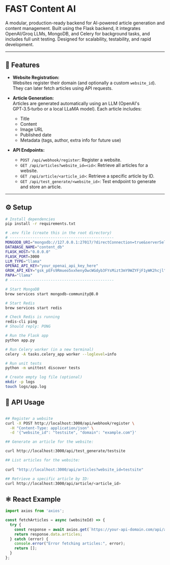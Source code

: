 # FAST Content AI

A modular, production-ready backend for AI-powered article generation and content management. Built using the Flask backend, it integrates OpenAI/Groq LLMs, MongoDB, and Celery for background tasks, and includes full unit testing. Designed for scalability, testability, and rapid development.

---

## 🚀 Features

- **Website Registration:**  
  Websites register their domain (and optionally a custom `website_id`). They can later fetch articles using API requests.

- **Article Generation:**  
  Articles are generated automatically using an LLM (OpenAI's GPT‑3.5‑turbo or a local LLaMA model). Each article includes:
  - Title
  - Content
  - Image URL
  - Published date
  - Metadata (tags, author, extra info for future use)

- **API Endpoints:**
  - `POST /api/webhook/register`: Register a website.
  - `GET /api/articles?website_id=<id>`: Retrieve all articles for a website.
  - `GET /api/article/<article_id>`: Retrieve a specific article by ID.
  - `GET /api/test_generate/<website_id>`: Test endpoint to generate and store an article.

---

## ⚙️ Setup

```bash
# Install dependencies
pip install -r requirements.txt

# .env file (create this in the root directory)
# ----------------------------------------------
MONGODB_URI="mongodb://127.0.0.1:27017/?directConnection=true&serverSelectionTimeoutMS=2000&appName=mongosh+2.5.0"
DATABASE_NAME="content_db"
FLASK_HOST="0.0.0.0"
FLASK_PORT=3000
LLM_TYPE="llama"
OPENAI_API_KEY="your_openai_api_key_here"
GROK_API_KEY="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"
PAPA="llama"
# ----------------------------------------------

# Start MongoDB
brew services start mongodb-community@8.0

# Start Redis
brew services start redis

# Check Redis is running
redis-cli ping
# Should reply: PONG

# Run the Flask app
python app.py

# Run Celery worker (in a new terminal)
celery -A tasks.celery_app worker --loglevel=info

# Run unit tests
python -m unittest discover tests

# Create empty log file (optional)
mkdir -p logs
touch logs/app.log
```


## 📡  API Usage 
```bash

## Register a website
curl -X POST http://localhost:3000/api/webhook/register \
  -H "Content-Type: application/json" \
  -d '{"website_id": "testsite", "domain": "example.com"}'

## Generate an article for the website:

curl http://localhost:3000/api/test_generate/testsite

## List articles for the website:
 
curl "http://localhost:3000/api/articles?website_id=testsite"

## Retrieve a specific article by ID:
curl http://localhost:3000/api/article/<article_id>

```

## ⚛️ React Example
```js
import axios from 'axios';

const fetchArticles = async (websiteId) => {
  try {
    const response = await axios.get(`https://your-api-domain.com/api/articles?website_id=${websiteId}`);
    return response.data.articles;
  } catch (error) {
    console.error("Error fetching articles:", error);
    return [];
  }
};
```